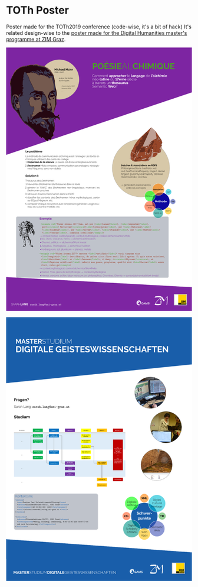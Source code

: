 # TOTh Poster
Poster made for the TOTh2019 conference (code-wise, it's a bit of hack)
It's related design-wise to the [poster made for the Digital Humanities master's programme at ZIM Graz](https://github.com/latex-ninja/Poster-for-ZIM-Graz-MA-DigGEWI).

![Preview of the poster itself](https://github.com/sarahalang/TOTh-Poster-SLang/blob/master/toth-preview.png)

![Preview of the Poster for the Digital Humanities master's programme](https://github.com/sarahalang/TOTh-Poster-SLang/blob/master/diggewi-preview.png)
